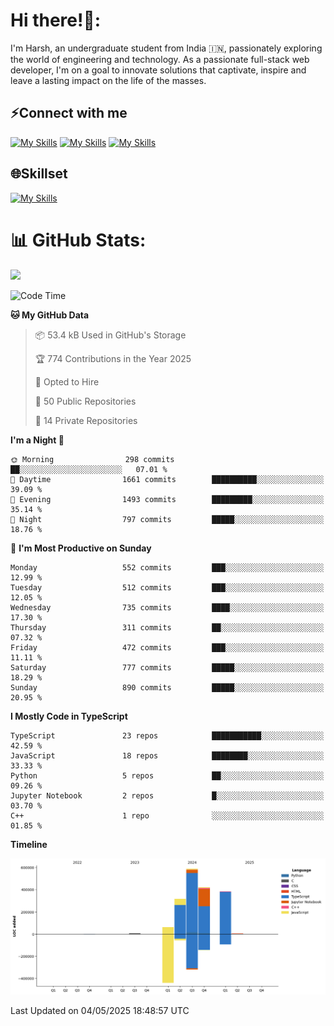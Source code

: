 
# Hi there!👋:
<p> I'm Harsh, an undergraduate student from India 🇮🇳, passionately exploring the world of engineering and technology. As a passionate full-stack web developer, I'm on a goal to innovate solutions that captivate, inspire and leave a lasting impact on the life of the masses. </p>

## ⚡Connect with me

[![My Skills](https://skillicons.dev/icons?i=gmail)](mailto:harshpandey.tech@gmail.com) [![My Skills](https://skillicons.dev/icons?i=linkedin)](https://linkedin.com/in/harsh3dev) [![My Skills](https://skillicons.dev/icons?i=twitter)](https://x.com/harshxai)

## 🌐Skillset
[![My Skills](https://skillicons.dev/icons?i=js,ts,react,nextjs,nodejs,tailwind,mongo,express,postgres,prisma,html,css,docker,aws,cpp,git,vscode,figma)](https://skillicons.dev)


# 📊 GitHub Stats:
![](https://komarev.com/ghpvc/?username=harsh3dev)

<!--START_SECTION:waka-->
![Code Time](http://img.shields.io/badge/Code%20Time-68%20hrs%2015%20mins-blue)

**🐱 My GitHub Data** 

> 📦 53.4 kB Used in GitHub's Storage 
 > 
> 🏆 774 Contributions in the Year 2025
 > 
> 💼 Opted to Hire
 > 
> 📜 50 Public Repositories 
 > 
> 🔑 14 Private Repositories 
 > 
**I'm a Night 🦉** 

```text
🌞 Morning                298 commits         ██░░░░░░░░░░░░░░░░░░░░░░░   07.01 % 
🌆 Daytime                1661 commits        ██████████░░░░░░░░░░░░░░░   39.09 % 
🌃 Evening                1493 commits        █████████░░░░░░░░░░░░░░░░   35.14 % 
🌙 Night                  797 commits         █████░░░░░░░░░░░░░░░░░░░░   18.76 % 
```
📅 **I'm Most Productive on Sunday** 

```text
Monday                   552 commits         ███░░░░░░░░░░░░░░░░░░░░░░   12.99 % 
Tuesday                  512 commits         ███░░░░░░░░░░░░░░░░░░░░░░   12.05 % 
Wednesday                735 commits         ████░░░░░░░░░░░░░░░░░░░░░   17.30 % 
Thursday                 311 commits         ██░░░░░░░░░░░░░░░░░░░░░░░   07.32 % 
Friday                   472 commits         ███░░░░░░░░░░░░░░░░░░░░░░   11.11 % 
Saturday                 777 commits         █████░░░░░░░░░░░░░░░░░░░░   18.29 % 
Sunday                   890 commits         █████░░░░░░░░░░░░░░░░░░░░   20.95 % 
```


**I Mostly Code in TypeScript** 

```text
TypeScript               23 repos            ███████████░░░░░░░░░░░░░░   42.59 % 
JavaScript               18 repos            ████████░░░░░░░░░░░░░░░░░   33.33 % 
Python                   5 repos             ██░░░░░░░░░░░░░░░░░░░░░░░   09.26 % 
Jupyter Notebook         2 repos             █░░░░░░░░░░░░░░░░░░░░░░░░   03.70 % 
C++                      1 repo              ░░░░░░░░░░░░░░░░░░░░░░░░░   01.85 % 
```



**Timeline**

![Lines of Code chart](https://raw.githubusercontent.com/harsh3dev/harsh3dev/main/assets/bar_graph.png)


 Last Updated on 04/05/2025 18:48:57 UTC
<!--END_SECTION:waka-->

